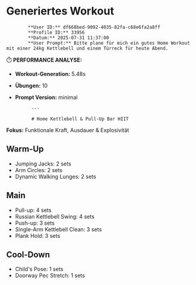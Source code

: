# Generiertes Workout
            **User ID:** df668bed-9092-4035-82fa-c68e6fa2a8ff
            **Profile ID:** 33956
            **Datum:** 2025-07-31 11:37:00
            **User Prompt:** Bitte plane für mich ein gutes Home Workout mit einer 24kg Kettlebell und einem Türreck für heute Abend.

            
⏱️  **PERFORMANCE ANALYSE:**
- **Workout-Generation:** 5.48s
- **Übungen:** 10
- **Prompt Version:** minimal


            ---

            # Home Kettlebell & Pull-Up Bar HIIT

**Fokus:** Funktionale Kraft, Ausdauer & Explosivität

## Warm-Up

- Jumping Jacks: 2 sets
- Arm Circles: 2 sets
- Dynamic Walking Lunges: 2 sets

## Main

- Pull-up: 4 sets
- Russian Kettlebell Swing: 4 sets
- Push-up: 3 sets
- Single-Arm Kettlebell Clean: 3 sets
- Plank Hold: 3 sets

## Cool-Down

- Child's Pose: 1 sets
- Doorway Pec Stretch: 1 sets
            